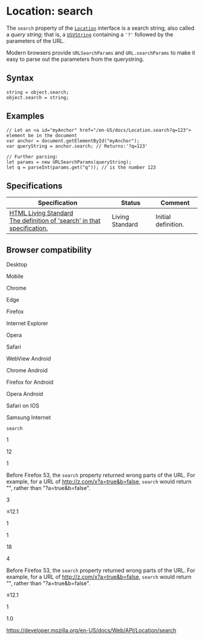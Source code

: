 Location: search
================

The `search` property of the [`Location`](../location) interface is a search string, also called a *query string*; that is, a [`USVString`](../usvstring) containing a `'?'` followed by the parameters of the URL.

Modern browsers provide `URLSearchParams` and `URL.searchParams` to make it easy to parse out the parameters from the querystring.

Syntax
------

    string = object.search;
    object.search = string;

Examples
--------

    // Let an <a id="myAnchor" href="/en-US/docs/Location.search?q=123"> element be in the document
    var anchor = document.getElementById("myAnchor");
    var queryString = anchor.search; // Returns:'?q=123'

    // Further parsing:
    let params = new URLSearchParams(queryString);
    let q = parseInt(params.get("q")); // is the number 123

Specifications
--------------

<table><thead><tr class="header"><th>Specification</th><th>Status</th><th>Comment</th></tr></thead><tbody><tr class="odd"><td><a href="https://html.spec.whatwg.org/multipage/#dom-location-search">HTML Living Standard<br />
<span class="small">The definition of 'search' in that specification.</span></a></td><td><span class="spec-living">Living Standard</span></td><td>Initial definition.</td></tr></tbody></table>

Browser compatibility
---------------------

Desktop

Mobile

Chrome

Edge

Firefox

Internet Explorer

Opera

Safari

WebView Android

Chrome Android

Firefox for Android

Opera Android

Safari on IOS

Samsung Internet

`search`

1

12

1

Before Firefox 53, the `search` property returned wrong parts of the URL. For example, for a URL of http://z.com/x?a=true&b=false, `search` would return "", rather than "?a=true&b=false".

3

≤12.1

1

1

18

4

Before Firefox 53, the `search` property returned wrong parts of the URL. For example, for a URL of http://z.com/x?a=true&b=false, `search` would return "", rather than "?a=true&b=false".

≤12.1

1

1.0

<a href="https://developer.mozilla.org/en-US/docs/Web/API/Location/search" class="_attribution-link">https://developer.mozilla.org/en-US/docs/Web/API/Location/search</a>
